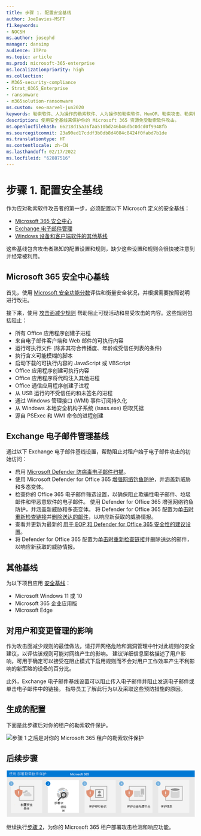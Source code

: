 ```yaml
---
title: 步骤 1. 配置安全基线
author: JoeDavies-MSFT
f1.keywords:
- NOCSH
ms.author: josephd
manager: dansimp
audience: ITPro
ms.topic: article
ms.prod: microsoft-365-enterprise
ms.localizationpriority: high
ms.collection:
- M365-security-compliance
- Strat_O365_Enterprise
- ransomware
- m365solution-ransomware
ms.custom: seo-marvel-jun2020
keywords: 勒索软件、人为操作的勒索软件、人为操作的勒索软件、HumOR、勒索攻击、勒索软件攻击、加密、加密病毒、零信任
description: 使用安全基线来保护你的 Microsoft 365 资源免受勒索软件攻击。
ms.openlocfilehash: 66218d15a36faa510bd246b46dbc0dcd0f9948fb
ms.sourcegitcommit: 23a90ed17cddf3b0db8d4084c8424f0fabd7b1de
ms.translationtype: HT
ms.contentlocale: zh-CN
ms.lasthandoff: 02/17/2022
ms.locfileid: "62887516"
---
```

# <a name="step-1-configure-security-baselines"></a>步骤 1. 配置安全基线

作为应对勒索软件攻击者的第一步，必须配置以下 Microsoft 定义的安全基线：

- [Microsoft 365 安全中心](#microsoft-365-security-baseline)
- [Exchange 电子邮件管理](#exchange-email-management-baseline)
- [Windows 设备和客户端软件的其他基线](#additional-baselines)

这些基线包含攻击者熟知的配置设置和规则，缺少这些设置和规则会很快被注意到并经常被利用。

## <a name="microsoft-365-security-baseline"></a>Microsoft 365 安全中心基线

首先，使用 [Microsoft 安全功能分数](/microsoft-365/security/defender/microsoft-secure-score)评估和衡量安全状况，并根据需要按照说明进行改进。

接下来，使用 [攻击面减少规则](/microsoft-365/security/defender-endpoint/attack-surface-reduction-rules-deployment) 帮助阻止可疑活动和易受攻击的内容。这些规则包括阻止：

- 所有 Office 应用程序创建子进程
- 来自电子邮件客户端和 Web 邮件的可执行内容
- 运行可执行文件 (除非其符合传播度、年龄或受信任列表的条件)
- 执行含义可能模糊的脚本
- 启动下载的可执行内容的 JavaScript 或 VBScript
- Office 应用程序创建可执行内容
- Office 应用程序将代码注入其他进程
- Office 通信应用程序创建子进程
- 从 USB 运行的不受信任的和未签名的进程
- 通过 Windows 管理接口 (WMI) 事件订阅持久化
- 从 Windows 本地安全机构子系统 (lsass.exe) 窃取凭据
- 源自 PSExec 和 WMI 命令的进程创建

## <a name="exchange-email-management-baseline"></a>Exchange 电子邮件管理基线 

通过以下 Exchange 电子邮件基线设置，帮助阻止对租户始于电子邮件攻击的初始访问：

- 启用 [Microsoft Defender 防病毒电子邮件扫描](/microsoft-365/security/defender-endpoint/configure-advanced-scan-types-microsoft-defender-antivirus)。
- 使用 Microsoft Defender for Office 365 [增强网络钓鱼防护](/microsoft-365/security/office-365-security/anti-phishing-protection)，并涵盖新威胁和多态变体。
- 检查你的 Office 365 电子邮件筛选设置，以确保阻止欺骗性电子邮件、垃圾邮件和带恶意软件的电子邮件。 使用 Defender for Office 365 增强网络钓鱼防护，并涵盖新威胁和多态变体。 将 Defender for Office 365 配置为[单击时重新检查链接](/microsoft-365/security/office-365-security/atp-safe-links)并[删除送达的邮件](/microsoft-365/security/office-365-security/zero-hour-auto-purge)，以响应新获取的威胁情报。
- 查看并更新为最新的 [用于 EOP 和 Defender for Office 365 安全性的建议设置](/microsoft-365/security/office-365-security/recommended-settings-for-eop-and-office365-atp)。
- 将 Defender for Office 365 配置为[单击时重新检查链接](/microsoft-365/security/office-365-security/set-up-safe-links-policies)并删除送达的邮件，以响应新获取的威胁情报。

## <a name="additional-baselines"></a>其他基线

为以下项目应用 [安全基线](https://techcommunity.microsoft.com/t5/microsoft-security-baselines/bg-p/Microsoft-Security-Baselines)：

- Microsoft Windows 11 或 10
- Microsoft 365 企业应用版
- Microsoft Edge

## <a name="impact-on-users-and-change-management"></a>对用户和变更管理的影响

作为攻击面减少规则的最佳做法，请打开网络危险和漏洞管理中针对此规则的安全建议，以评估该规则可能对网络产生的影响。 建议详细信息窗格描述了用户影响，可用于确定可以接受在阻止模式下启用规则而不会对用户工作效率产生不利影响的新策略的设备的百分比。

此外，Exchange 电子邮件基线设置可以阻止传入电子邮件并阻止发送电子邮件或单击电子邮件中的链接。 指导员工了解此行为以及采取这些预防措施的原因。

## <a name="resulting-configuration"></a>生成的配置

下面是此步骤后对你的租户的勒索软件保护。

![步骤 1 之后是对你的 Microsoft 365 租户的勒索软件保护](../media/ransomware-protection-microsoft-365/ransomware-protection-microsoft-365-architecture-step1.png)


## <a name="next-step"></a>后续步骤

[![步骤 2 是 Microsoft 365 的勒索软件保护](../media/ransomware-protection-microsoft-365/ransomware-protection-microsoft-365-step2.png)](ransomware-protection-microsoft-365-attack-detection-response.md)

继续执行[步骤 2](ransomware-protection-microsoft-365-attack-detection-response.md)，为你的 Microsoft 365 租户部署攻击检测和响应功能。
